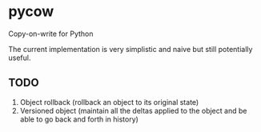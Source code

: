 pycow
=====

Copy-on-write for Python

The current implementation is very simplistic and naive but still potentially useful.

TODO
----

1) Object rollback (rollback an object to its original state)
2) Versioned object (maintain all the deltas applied to the object and be able to go back and forth in history)
